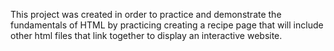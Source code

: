 This project was created in order to practice and demonstrate the fundamentals of HTML by practicing creating a recipe page that will include other html files that link together to display an interactive website.